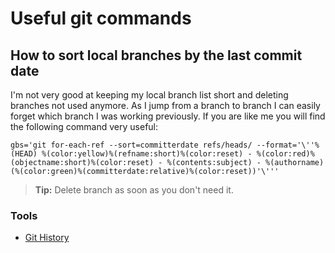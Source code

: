 Useful git commands
=================

How to sort local branches by the last commit date
---------------------------------

I'm not very good at keeping my local branch list short and deleting branches not used anymore. As I jump from a branch to branch I can easily forget which branch I was working previously. If you are like me you will find the following command very useful:  

```
gbs='git for-each-ref --sort=committerdate refs/heads/ --format='\''%(HEAD) %(color:yellow)%(refname:short)%(color:reset) - %(color:red)%(objectname:short)%(color:reset) - %(contents:subject) - %(authorname) (%(color:green)%(committerdate:relative)%(color:reset))'\'''
```

> **Tip:** Delete branch as soon as you don't need it.


### Tools

- [Git History](https://githistory.xyz/)